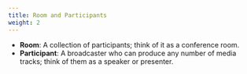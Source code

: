 ```yaml
---
title: Room and Participants
weight: 2
---
```


- **Room**: A collection of participants; think of it as a conference room.
- **Participant**: A broadcaster who can produce any number of media tracks; think of them as a speaker or presenter.